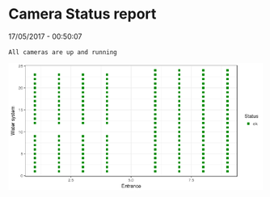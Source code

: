 Camera Status report
================
17/05/2017 - 00:50:07

    All cameras are up and running

![](camreport_files/figure-markdown_github/unnamed-chunk-2-1.png)
